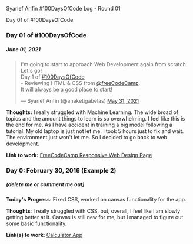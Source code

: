 Syarief Arifin #100DaysOfCode Log - Round 01

Day 01 of #100DaysOfCode
### Day 01 of #100DaysOfCode
##### June 01, 2021 


<blockquote class="twitter-tweet"><p lang="en" dir="ltr">I&#39;m going to start to approach Web Development again from scratch. Let&#39;s go!<br>Day 1 of <a href="https://twitter.com/hashtag/100DaysOfCode?src=hash&amp;ref_src=twsrc%5Etfw">#100DaysOfCode</a> <br>- Reviewing HTML &amp; CSS from <a href="https://twitter.com/freeCodeCamp?ref_src=twsrc%5Etfw">@freeCodeCamp</a>.<br>It will always be a good place to start!</p>&mdash; Syarief Arifin (@anaketigabelas) <a href="https://twitter.com/anaketigabelas/status/1399429293348835332?ref_src=twsrc%5Etfw">May 31, 2021</a></blockquote>

**Thoughts:** I really struggled with Machine Learning. The wide broad of topics and the amount things to learn is so overwhelming. I feel like this is the end for me. As I have accident in training a big model following a tutorial. My old laptop is just not let me. I took 5 hours just to fix and wait. The environment just won't let me. So I decided to go back to web development.

**Link to work:** [FreeCodeCamp Responsive Web Design Page](https://www.freecodecamp.org/learn/responsive-web-design/)

### Day 0: February 30, 2016 (Example 2)
##### (delete me or comment me out)

**Today's Progress**: Fixed CSS, worked on canvas functionality for the app.

**Thoughts**: I really struggled with CSS, but, overall, I feel like I am slowly getting better at it. Canvas is still new for me, but I managed to figure out some basic functionality.

**Link(s) to work**: [Calculator App](http://www.example.com)
